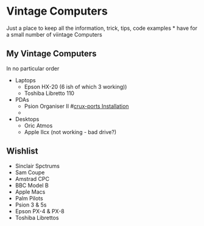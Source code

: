 # Vintage Computers
Just a place to keep all the information, trick, tips, code examples * have for a small number of viintage Computers

## My Vintage Computers

In no particular order
- Laptops
  - Epson HX-20 (6 ish of which 3 working))
  - Toshiba Libretto 110
- PDAs
  - Psion Organiser II
 #[crux-ports Installation](/nikjones/vintage-computers/blob/main/Psion%20Organiser%20II/README.md)
  - 
- Desktops
  - Oric Atmos
  - Apple IIcx (not working - bad drive?)


## Wishlist
- Sinclair Spctrums
- Sam Coupe
- Amstrad CPC
- BBC Model B
- Apple Macs
- Palm Pilots
- Psion 3 & 5s
- Epson PX-4 & PX-8
- Toshiba Librettos
